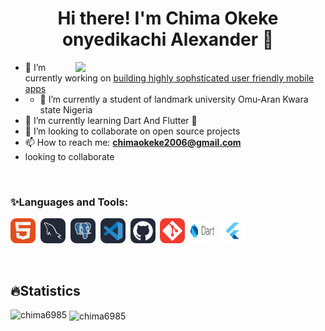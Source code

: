 <h1 align="center">Hi there! I'm Chima Okeke onyedikachi Alexander 👋</h1>
<img align='right' width='400' src='https://miro.medium.com/v2/resize:fit:720/1*IRGHmiGsa16stedQvIaZfw.gif'>

- 🔭 I’m currently working on [building highly sophsticated user friendly mobile apps](https://github.com/chima6985/Dice)
- - 🔭 I’m currently a student of landmark university Omu-Aran Kwara state Nigeria
- 🌱 I’m currently learning Dart And Flutter 🎯 
- 👯 I’m looking to collaborate on open source projects
- 📫 How to reach me: **<chimaokeke2006@gmail.com>**
- looking to collaborate
  

<br>
<!-- <a href="https://github.com/imisi99/"> -->
<!--    <img alt="Profile Views" src="https://komarev.com/ghpvc/?username=imisi99&style=flat-square&label=Profile+Views&color=0891b2" /> -->
<!-- </a> -->


<!-- <p align="left">
<!-- <a style="margin: 0 10px" href="https://emmy-akintz.netlify.app/" target="blank" title="Portfolio"><img align="center" src="https://avatars.githubusercontent.com/u/115672480?v=4" alt="portfolio" height="40" width="40" /></a>
<a style="margin: 0 10px" href="https://www.linkedin.com/in/ayomide-akintan-3a10a028b/" target="blank"><img align="center" src="https://raw.githubusercontent.com/rahuldkjain/github-profile-readme-generator/master/src/images/icons/Social/linked-in-alt.svg" alt="linkedin" height="30" width="40" /></a>
<a href="https://twitter.com/emmy_ak7" target="blank"><img align="center" src="https://raw.githubusercontent.com/rahuldkjain/github-profile-readme-generator/master/src/images/icons/Social/twitter.svg" alt="emmy-ak7" height="30" width="40" /></a>
<a href="https://www.instagram.com/emmy_akintz/" target="blank"><img align="center" src="https://raw.githubusercontent.com/rahuldkjain/github-profile-readme-generator/master/src/images/icons/Social/instagram.svg" alt="emmy_akintz" height="30" width="40" /></a>
<a href="https://medium.com/@emzyakints2005" target="blank"><img align="center" src="https://raw.githubusercontent.com/rahuldkjain/github-profile-readme-generator/master/src/images/icons/Social/medium.svg" alt="@emzyakints2005" height="30" width="40" /></a>
<a href="https://web.facebook.com/ayomide.akintan.357/" target="blank"><img align="center" src="https://raw.githubusercontent.com/rahuldkjain/github-profile-readme-generator/master/src/images/icons/Social/facebook.svg" alt="ayomide.akintan.357" height="30" width="40" /></a>
</p> -->

<h3 align="left">✨Languages and Tools:</h3>
<p align="left">
    <img src="HTML.svg" alt="HTML" width="40" height="40"/>&nbsp;
<!--     <img src="CSS.svg" alt="CSS" width="40" height="40"/>&nbsp; -->
<!--     <img src="JavaScript.svg" alt="Javascript" width="40" height="40"/>&nbsp;
    <img src="assets/icons/Bootstrap.svg" alt="Bootstrap" width="40" height="40"/>&nbsp;
    <img src="assets/icons/TailwindCSS-Dark.svg" alt="Tailwind" width="40" height="40"/>&nbsp;
    <img src="assets/icons/NodeJS-Dark.svg" alt="Node JS" width="40" height="40"/>&nbsp;
    <img src="assets/icons/React-Dark.svg" alt="React" width="40" height="40"/>&nbsp; -->
    <!-- <img src="assets/icons/ReactiveX-Dark.svg" alt="ReactNative" width="40" height="40"/>&nbsp; -->
<!--     <img src="assets/icons/TypeScript.svg" alt="Typescript" width="40" height="40"/>&nbsp;
    <img src="assets/icons/ExpressJS-Dark.svg" alt="ExpressJS" width="40" height="40"/>&nbsp; -->
<!--     <img src="assets/icons/MongoDB.svg" alt="MongoDB" width="40" height="40"/>&nbsp; -->
    <img src="MySQL-Dark.svg" alt="MySQL" width="40" height="40"/>&nbsp;
<!--     <img src="assets/icons/PHP-Dark.svg" alt="PHP" width="40" height="40"/>&nbsp; -->
    <img src="PostgreSQL-Dark.svg" alt="PostgreSQL" width="40" height="40"/>&nbsp;
<!--    <img src="CPP.svg" alt="C++" width="40" height="40"/>&nbsp;  -->
    <img src="VSCode-Dark.svg" alt="VS Code" width="40" height="40"/>&nbsp;
    <img src="Github-Dark.svg" alt="Github" width="40" height="40"/>&nbsp;
    <img src="Git.svg" alt="Git" width="40" height="40"/>&nbsp;
        <img src="download (1).png" alt="dart" width="40" height="40"/>&nbsp;
    <img src="download.png" alt="flutter" width="40" height="40"/>&nbsp;

<!--     <img src="Netlify-Dark.svg" alt="Netlify" width="40" height="40"/>&nbsp; -->
<!--     <img src="assets/icons/Vercel-Dark.svg" alt="Vercel" width="40" height="40"/>&nbsp; -->
<!--     <img src="assets/icons/Photoshop.svg" alt="Photoshop" width="40" height="40"/>&nbsp; -->
<!--     <img src="Python-Dark.svg" alt="Python" width="40" height="40"/>&nbsp;
    <img src="FastAPI.svg" alt="Python" width="40" height="40"/>&nbsp;
    <img src="Linux-Dark.svg" alt="Python" width="40" height="40"/>&nbsp;
    <img src="Flask-Dark.svg" alt="Python" width="40" height="40"/>&nbsp; -->
</p>

<!-- <p><img align="left" src="https://github-readme-stats.vercel.app/api/top-langs?username=ay7ot&show_icons=true&locale=en&layout=compact" alt="ay7ot" /></p> -->

<!-- <p>&nbsp;<img align="center" src="https://github-readme-stats.vercel.app/api?username=ay7ot&show_icons=true&locale=en" alt="ay7ot" /></p> -->

<!-- <p><img align="center" src="https://github-readme-streak-stats.herokuapp.com/?user=ay7ot&" alt="ay7ot" /></p> -->

<!--
**Emmy-Akintz/Emmy-Akintz** is a ✨ _special_ ✨ repository because its `README.md` (this file) appears on your GitHub profile.

Here are some ideas to get you started:

- 🔭 I’m currently working on ...
- 🌱 I’m currently learning ...
- 👯 I’m looking to collaborate on ...
- 🤔 I’m looking for help with ...
- 💬 Ask me about ...
- 📫 How to reach me: ...
- 😄 Pronouns: ...
- ⚡ Fun fact: ...
-->

<br>
<h2 align="left">🔥Statistics</h2>

<p><img align="left" src="https://github-readme-stats.vercel.app/api/top-langs?username=chima6985&show_icons=true&locale=en&layout=compact" alt="chima6985" /></p>

<p>&nbsp;<img align="center" src="https://github-readme-stats.vercel.app/api?username=chima6985&show_icons=true&locale=en" alt="chima6985" /></p>


